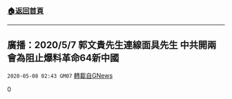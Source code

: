 ###  [:house:返回首頁](https://github.com/ourhimalayas/txt)
---

## 廣播：2020/5/7 郭文貴先生連線面具先生 中共開兩會為阻止爆料革命64新中國
`2020-05-08 02:43 GM07` [轉載自GNews](https://gnews.org/zh-hant/197139/)

0
